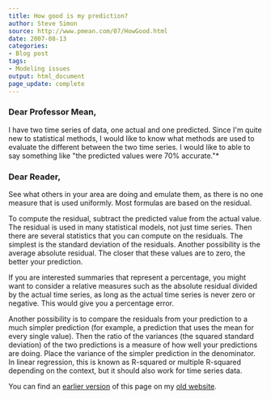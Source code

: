 ```yaml
---
title: How good is my prediction?
author: Steve Simon
source: http://www.pmean.com/07/HowGood.html
date: 2007-08-13
categories:
- Blog post
tags:
- Modeling issues
output: html_document
page_update: complete
---
```


### Dear Professor Mean,

I have two time series of data, one actual and one predicted. Since I'm quite new to statistical methods, I would like to know what methods are used to evaluate the different between the two time series. I would like to able to say something like "the predicted values were 70% accurate."*

### Dear Reader,

See what others in your area are doing and emulate them, as there is no one measure that is used uniformly. Most formulas are based on the residual.

To compute the residual, subtract the predicted value from the actual value. The residual is used in many statistical models, not just time series. Then there are several statistics that you can compute on the residuals. The simplest is the standard deviation of the residuals. Another possibility is the average absolute residual. The closer that these values are to zero, the better your prediction.

If you are interested summaries that represent a percentage, you might want to consider a relative measures such as the absolute residual divided by the actual time series, as long as the actual time series is never zero or negative. This would give you a percentage error.

Another possibility is to compare the residuals from your prediction to a much simpler prediction (for example, a prediction that uses the mean for every single value). Then the ratio of the variances (the squared standard deviation) of the two predictions is a measure of how well your predictions are doing. Place the variance of the simpler prediction in the denominator. In linear regression, this is known as R-squared or multiple R-squared depending on the context, but it should also work for time series data.

You can find an [earlier version][sim1] of this page on my [old website][sim2].

[sim1]: http://www.pmean.com/07/HowGood.html
[sim2]: http://www.pmean.com